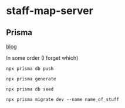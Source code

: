 # staff-map-server


## Prisma

[blog](https://dev.to/this-is-learning/its-prisma-time-execute-your-own-queries-4olp)

In some order (I forget which)

```shell
npx prisma db push

npx prisma generate
```

```shell
npx prisma db seed
```

```shell
npx prisma migrate dev --name name_of_stuff
```
